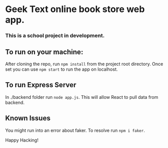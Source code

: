 # Geek Text online book store web app.

### This is a school project in development.

## To run on your machine:

After cloning the repo, run `npm install` from the project root directory. Once set you can use `npm start` to run the app on localhost.

## To run Express Server

In ./backend folder run ```node app.js```. This will allow React to pull data from backend.

## Known Issues

You might run into an error about faker. To resolve run ```npm i faker```.

Happy Hacking!
